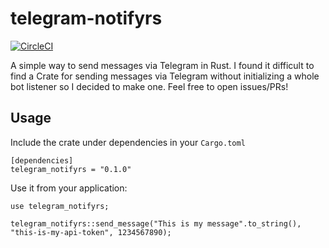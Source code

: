 # telegram-notifyrs
[![CircleCI](https://circleci.com/gh/evan-chaney/telegram-notifyrs/tree/master.svg?style=svg&circle-token=7d362c7645d90000e2ee147558ba18ab23ff7c1e)](https://circleci.com/gh/evan-chaney/telegram-notifyrs/tree/master)

A simple way to send messages via Telegram in Rust. I found it difficult to find a Crate for sending messages via Telegram without initializing a whole bot listener so I decided to make one. Feel free to open issues/PRs!

## Usage

Include the crate under dependencies in your ```Cargo.toml```
```
[dependencies]
telegram_notifyrs = "0.1.0"
```

Use it from your application:
```
use telegram_notifyrs;

telegram_notifyrs::send_message("This is my message".to_string(), "this-is-my-api-token", 1234567890);
```
